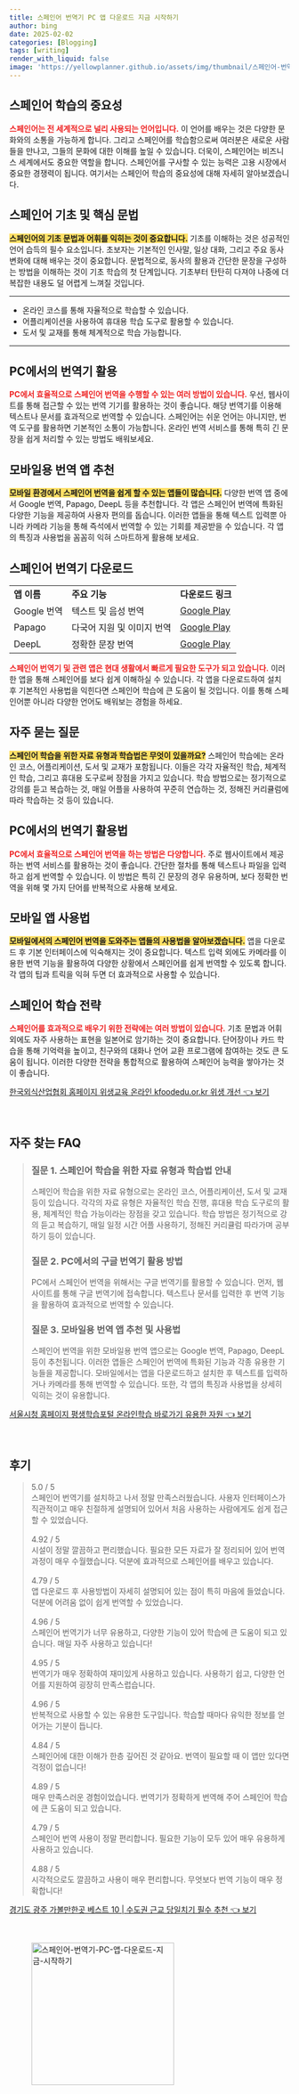 ```yaml
---
title: 스페인어 번역기 PC 앱 다운로드 지금 시작하기
author: bing
date: 2025-02-02
categories: [Blogging]
tags: [writing]
render_with_liquid: false
image: 'https://yellowplanner.github.io/assets/img/thumbnail/스페인어-번역기-PC-앱-다운로드-지금-시작하기.webp'
---
```



<h2 id='스페인어_학습의_중요성'>스페인어 학습의 중요성</h2>

<p><b><span style="color: #ee2323;">스페인어는 전 세계적으로 널리 사용되는 언어입니다.</span></b> 이 언어를 배우는 것은 다양한 문화와의 소통을 가능하게 합니다. 그리고 스페인어를 학습함으로써 여러분은 새로운 사람들을 만나고, 그들의 문화에 대한 이해를 높일 수 있습니다. 더욱이, 스페인어는 비즈니스 세계에서도 중요한 역할을 합니다. 스페인어를 구사할 수 있는 능력은 고용 시장에서 중요한 경쟁력이 됩니다. 여기서는 스페인어 학습의 중요성에 대해 자세히 알아보겠습니다.</p>

<h2 id='스페인어_기초_및_핵심_문법'>스페인어 기초 및 핵심 문법</h2>

<p><b><span style="background-color: #ffe066;">스페인어의 기초 문법과 어휘를 익히는 것이 중요합니다.</span></b> 기초를 이해하는 것은 성공적인 언어 습득의 필수 요소입니다. 초보자는 기본적인 인사말, 일상 대화, 그리고 주요 동사 변화에 대해 배우는 것이 중요합니다. 문법적으로, 동사의 활용과 간단한 문장을 구성하는 방법을 이해하는 것이 기초 학습의 첫 단계입니다. 기초부터 탄탄히 다져야 나중에 더 복잡한 내용도 덜 어렵게 느껴질 것입니다.</p>

<hr />

<ul>
    <li>온라인 코스를 통해 자율적으로 학습할 수 있습니다.</li>
    <li>어플리케이션을 사용하여 휴대용 학습 도구로 활용할 수 있습니다.</li>
    <li>도서 및 교재를 통해 체계적으로 학습 가능합니다.</li>
</ul>

<hr />

<h2 id='PC에서의_번역기_활용'>PC에서의 번역기 활용</h2>

<p><b><span style="color: #ee2323;">PC에서 효율적으로 스페인어 번역을 수행할 수 있는 여러 방법이 있습니다.</span></b> 우선, 웹사이트를 통해 접근할 수 있는 번역 기기를 활용하는 것이 좋습니다. 해당 번역기를 이용해 텍스트나 문서를 효과적으로 번역할 수 있습니다. 스페인어는 쉬운 언어는 아니지만, 번역 도구를 활용하면 기본적인 소통이 가능합니다. 온라인 번역 서비스를 통해 특히 긴 문장을 쉽게 처리할 수 있는 방법도 배워보세요.</p>

<h2 id='모바일용_번역_앱_추천'>모바일용 번역 앱 추천</h2>

<p><b><span style="background-color: #ffe066;">모바일 환경에서 스페인어 번역을 쉽게 할 수 있는 앱들이 많습니다.</span></b> 다양한 번역 앱 중에서 Google 번역, Papago, DeepL 등을 추천합니다. 각 앱은 스페인어 번역에 특화된 다양한 기능을 제공하여 사용자 편의를 돕습니다. 이러한 앱들을 통해 텍스트 입력뿐 아니라 카메라 기능을 통해 즉석에서 번역할 수 있는 기회를 제공받을 수 있습니다. 각 앱의 특징과 사용법을 꼼꼼히 익혀 스마트하게 활용해 보세요.</p>

<h2 id='스페인어_번역기_다운로드'>스페인어 번역기 다운로드</h2>

<table>
    <tr>
        <td><b>앱 이름</b></td>
        <td><b>주요 기능</b></td>
        <td><b>다운로드 링크</b></td>
    </tr>
    <tr>
        <td>Google 번역</td>
        <td>텍스트 및 음성 번역</td>
        <td><a href="https://play.google.com/">Google Play</a></td>
    </tr>
    <tr>
        <td>Papago</td>
        <td>다국어 지원 및 이미지 번역</td>
        <td><a href="https://play.google.com/">Google Play</a></td>
    </tr>
    <tr>
        <td>DeepL</td>
        <td>정확한 문장 번역</td>
        <td><a href="https://play.google.com/">Google Play</a></td>
    </tr>
</table>

<p><b><span style="color: #ee2323;">스페인어 번역기 및 관련 앱은 현대 생활에서 빠르게 필요한 도구가 되고 있습니다.</span></b> 이러한 앱을 통해 스페인어를 보다 쉽게 이해하실 수 있습니다. 각 앱을 다운로드하여 설치 후 기본적인 사용법을 익힌다면 스페인어 학습에 큰 도움이 될 것입니다. 이를 통해 스페인어뿐 아니라 다양한 언어도 배워보는 경험을 하세요.</p>

<h2 id='자주_묻는_질문'>자주 묻는 질문</h2>

<p><b><span style="background-color: #ffe066;">스페인어 학습을 위한 자료 유형과 학습법은 무엇이 있을까요?</span></b> 스페인어 학습에는 온라인 코스, 어플리케이션, 도서 및 교재가 포함됩니다. 이들은 각각 자율적인 학습, 체계적인 학습, 그리고 휴대용 도구로써 장점을 가지고 있습니다. 학습 방법으로는 정기적으로 강의를 듣고 복습하는 것, 매일 어플을 사용하여 꾸준히 연습하는 것, 정해진 커리큘럼에 따라 학습하는 것 등이 있습니다.</p>

<h2 id='PC에서의_번역기_활용법'>PC에서의 번역기 활용법</h2>

<p><b><span style="color: #ee2323;">PC에서 효율적으로 스페인어 번역을 하는 방법은 다양합니다.</span></b> 주로 웹사이트에서 제공하는 번역 서비스를 활용하는 것이 좋습니다. 간단한 절차를 통해 텍스트나 파일을 입력하고 쉽게 번역할 수 있습니다. 이 방법은 특히 긴 문장의 경우 유용하며, 보다 정확한 번역을 위해 몇 가지 단어를 반복적으로 사용해 보세요.</p>

<h2 id='모바일_앱_사용법'>모바일 앱 사용법</h2>

<p><b><span style="background-color: #ffe066;">모바일에서의 스페인어 번역을 도와주는 앱들의 사용법을 알아보겠습니다.</span></b> 앱을 다운로드 후 기본 인터페이스에 익숙해지는 것이 중요합니다. 텍스트 입력 외에도 카메라를 이용한 번역 기능을 활용하여 다양한 상황에서 스페인어를 쉽게 번역할 수 있도록 합니다. 각 앱의 팁과 트릭을 익혀 두면 더 효과적으로 사용할 수 있습니다.</p>

<h2 id='스페인어_학습_전략'>스페인어 학습 전략</h2>

<p><b><span style="color: #ee2323;">스페인어를 효과적으로 배우기 위한 전략에는 여러 방법이 있습니다.</span></b> 기초 문법과 어휘 외에도 자주 사용하는 표현을 일본어로 암기하는 것이 중요합니다. 단어장이나 카드 학습을 통해 기억력을 높이고, 친구와의 대화나 언어 교환 프로그램에 참여하는 것도 큰 도움이 됩니다. 이러한 다양한 전략을 통합적으로 활용하여 스페인어 능력을 쌓아가는 것이 좋습니다.</p>


<p><a class="click-button" title="한국외식산업협회 홈페이지 위생교육 온라인 kfoodedu.or.kr 위생 개선" href="https://yellowplanner.github.io/posts/%ED%95%9C%EA%B5%AD%EC%99%B8%EC%8B%9D%EC%82%B0%EC%97%85%ED%98%91%ED%9A%8C-%ED%99%88%ED%8E%98%EC%9D%B4%EC%A7%80-%EC%9C%84%EC%83%9D%EA%B5%90%EC%9C%A1-%EC%98%A8%EB%9D%BC%EC%9D%B8-kfoodedu.or.kr-%EC%9C%84%EC%83%9D-%EA%B0%9C%EC%84%A0/" rel="dofollow">한국외식산업협회 홈페이지 위생교육 온라인 kfoodedu.or.kr 위생 개선 👈 보기</a></p><br>
<h2 id='자주_찾는_FAQ'>자주 찾는 FAQ</h2>
<div itemscope="" itemtype="https://schema.org/FAQPage"> 
<blockquote> 
<div itemscope="" itemprop="mainEntity" itemtype="https://schema.org/Question"> 
<h3 itemprop="name">질문 1. 스페인어 학습을 위한 자료 유형과 학습법 안내</h3> 
<div itemscope="" itemprop="acceptedAnswer" itemtype="https://schema.org/Answer"> 
<span itemprop="text"> 
<p>스페인어 학습을 위한 자료 유형으로는 온라인 코스, 어플리케이션, 도서 및 교재 등이 있습니다. 각각의 자료 유형은 자율적인 학습 진행, 휴대용 학습 도구로의 활용, 체계적인 학습 가능이라는 장점을 갖고 있습니다. 학습 방법은 정기적으로 강의 듣고 복습하기, 매일 일정 시간 어플 사용하기, 정해진 커리큘럼 따라가며 공부하기 등이 있습니다.</p> 
</span> 
</div> 
</div> 

<div itemscope="" itemprop="mainEntity" itemtype="https://schema.org/Question"> 
<h3 itemprop="name">질문 2. PC에서의 구글 번역기 활용 방법</h3> 
<div itemscope="" itemprop="acceptedAnswer" itemtype="https://schema.org/Answer"> 
<span itemprop="text"> 
<p>PC에서 스페인어 번역을 위해서는 구글 번역기를 활용할 수 있습니다. 먼저, 웹사이트를 통해 구글 번역기에 접속합니다. 텍스트나 문서를 입력한 후 번역 기능을 활용하여 효과적으로 번역할 수 있습니다.</p> 
</span> 
</div> 
</div> 

<div itemscope="" itemprop="mainEntity" itemtype="https://schema.org/Question"> 
<h3 itemprop="name">질문 3. 모바일용 번역 앱 추천 및 사용법</h3> 
<div itemscope="" itemprop="acceptedAnswer" itemtype="https://schema.org/Answer"> 
<span itemprop="text"> 
<p>스페인어 번역을 위한 모바일용 번역 앱으로는 Google 번역, Papago, DeepL 등이 추천됩니다. 이러한 앱들은 스페인어 번역에 특화된 기능과 각종 유용한 기능들을 제공합니다. 모바일에서는 앱을 다운로드하고 설치한 후 텍스트를 입력하거나 카메라를 통해 번역할 수 있습니다. 또한, 각 앱의 특징과 사용법을 상세히 익히는 것이 유용합니다.</p> 
</span> 
</div> 
</div> 
</blockquote> 
</div>
<p><a class="click-button" title="서울시청 홈페이지 평생학습포털 온라인학습 바로가기 유용한 자원" href="https://yellowplanner.github.io/posts/%EC%84%9C%EC%9A%B8%EC%8B%9C%EC%B2%AD-%ED%99%88%ED%8E%98%EC%9D%B4%EC%A7%80-%ED%8F%89%EC%83%9D%ED%95%99%EC%8A%B5%ED%8F%AC%ED%84%B8-%EC%98%A8%EB%9D%BC%EC%9D%B8%ED%95%99%EC%8A%B5-%EB%B0%94%EB%A1%9C%EA%B0%80%EA%B8%B0-%EC%9C%A0%EC%9A%A9%ED%95%9C-%EC%9E%90%EC%9B%90/" rel="dofollow">서울시청 홈페이지 평생학습포털 온라인학습 바로가기 유용한 자원 👈 보기</a></p><br>
<h2 id='후기'>후기</h2>
<div itemscope itemtype="https://schema.org/Product">
  <blockquote>
  <div itemprop="review" itemscope itemtype="https://schema.org/Review">
      <div itemprop="reviewRating" itemscope itemtype="https://schema.org/Rating"> <span itemprop="ratingValue">5.0</span> / <span itemprop="bestRating">5</span> </div>
      <span itemprop="reviewBody">스페인어 번역기를 설치하고 나서 정말 만족스러웠습니다. 사용자 인터페이스가 직관적이고 매우 친절하게 설명되어 있어서 처음 사용하는 사람에게도 쉽게 접근할 수 있었습니다.</span>
  </div>
  <br>
  <div itemprop="review" itemscope itemtype="https://schema.org/Review">
      <div itemprop="reviewRating" itemscope itemtype="https://schema.org/Rating"> <span itemprop="ratingValue">4.92</span> / <span itemprop="bestRating">5</span> </div>
      <span itemprop="reviewBody">시설이 정말 깔끔하고 편리했습니다. 필요한 모든 자료가 잘 정리되어 있어 번역 과정이 매우 수월했습니다. 덕분에 효과적으로 스페인어를 배우고 있습니다.</span>
  </div>
  <br>
  <div itemprop="review" itemscope itemtype="https://schema.org/Review">
      <div itemprop="reviewRating" itemscope itemtype="https://schema.org/Rating"> <span itemprop="ratingValue">4.79</span> / <span itemprop="bestRating">5</span> </div>
      <span itemprop="reviewBody">앱 다운로드 후 사용방법이 자세히 설명되어 있는 점이 특히 마음에 들었습니다. 덕분에 어려움 없이 쉽게 번역할 수 있었습니다.</span>
  </div>
  <br>
  <div itemprop="review" itemscope itemtype="https://schema.org/Review">
      <div itemprop="reviewRating" itemscope itemtype="https://schema.org/Rating"> <span itemprop="ratingValue">4.96</span> / <span itemprop="bestRating">5</span> </div>
      <span itemprop="reviewBody">스페인어 번역기가 너무 유용하고, 다양한 기능이 있어 학습에 큰 도움이 되고 있습니다. 매일 자주 사용하고 있습니다!</span>
  </div>
  <br>
  <div itemprop="review" itemscope itemtype="https://schema.org/Review">
      <div itemprop="reviewRating" itemscope itemtype="https://schema.org/Rating"> <span itemprop="ratingValue">4.95</span> / <span itemprop="bestRating">5</span> </div>
      <span itemprop="reviewBody">번역기가 매우 정확하여 재미있게 사용하고 있습니다. 사용하기 쉽고, 다양한 언어를 지원하여 굉장히 만족스럽습니다.</span>
  </div>
  <br>
  <div itemprop="review" itemscope itemtype="https://schema.org/Review">
      <div itemprop="reviewRating" itemscope itemtype="https://schema.org/Rating"> <span itemprop="ratingValue">4.96</span> / <span itemprop="bestRating">5</span> </div>
      <span itemprop="reviewBody">반복적으로 사용할 수 있는 유용한 도구입니다. 학습할 때마다 유익한 정보를 얻어가는 기분이 듭니다.</span>
  </div>
  <br>
  <div itemprop="review" itemscope itemtype="https://schema.org/Review">
      <div itemprop="reviewRating" itemscope itemtype="https://schema.org/Rating"> <span itemprop="ratingValue">4.84</span> / <span itemprop="bestRating">5</span> </div>
      <span itemprop="reviewBody">스페인어에 대한 이해가 한층 깊어진 것 같아요. 번역이 필요할 때 이 앱만 있다면 걱정이 없습니다!</span>
  </div>
  <br>
  <div itemprop="review" itemscope itemtype="https://schema.org/Review">
      <div itemprop="reviewRating" itemscope itemtype="https://schema.org/Rating"> <span itemprop="ratingValue">4.89</span> / <span itemprop="bestRating">5</span> </div>
      <span itemprop="reviewBody">매우 만족스러운 경험이었습니다. 번역기가 정확하게 번역해 주어 스페인어 학습에 큰 도움이 되고 있습니다.</span>
  </div>
  <br>
  <div itemprop="review" itemscope itemtype="https://schema.org/Review">
      <div itemprop="reviewRating" itemscope itemtype="https://schema.org/Rating"> <span itemprop="ratingValue">4.79</span> / <span itemprop="bestRating">5</span> </div>
      <span itemprop="reviewBody">스페인어 번역 사용이 정말 편리합니다. 필요한 기능이 모두 있어 매우 유용하게 사용하고 있습니다.</span>
  </div>
  <br>
  <div itemprop="review" itemscope itemtype="https://schema.org/Review">
      <div itemprop="reviewRating" itemscope itemtype="https://schema.org/Rating"> <span itemprop="ratingValue">4.88</span> / <span itemprop="bestRating">5</span> </div>
      <span itemprop="reviewBody">시각적으로도 깔끔하고 사용이 매우 편리합니다. 무엇보다 번역 기능이 매우 정확합니다!</span>
  </div>
  </blockquote>
</div>
<p><a class="click-button" title="경기도 광주 가볼만한곳 베스트 10 | 수도권 근교 당일치기 필수 추천" href="https://yellowplanner.github.io/posts/%EA%B2%BD%EA%B8%B0%EB%8F%84-%EA%B4%91%EC%A3%BC-%EA%B0%80%EB%B3%BC%EB%A7%8C%ED%95%9C%EA%B3%B3-%EB%B2%A0%EC%8A%A4%ED%8A%B8-10-%EC%88%98%EB%8F%84%EA%B6%8C-%EA%B7%BC%EA%B5%90-%EB%8B%B9%EC%9D%BC%EC%B9%98%EA%B8%B0-%ED%95%84%EC%88%98-%EC%B6%94%EC%B2%9C/" rel="dofollow">경기도 광주 가볼만한곳 베스트 10 | 수도권 근교 당일치기 필수 추천 👈 보기</a></p><br>
<figure class="image"><img src="https://yellowplanner.github.io/assets/img/thumbnail/스페인어-번역기-PC-앱-다운로드-지금-시작하기.webp" alt="스페인어-번역기-PC-앱-다운로드-지금-시작하기" width="256" height="256"></figure>
